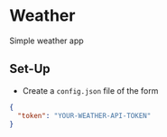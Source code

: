 # Weather
Simple weather app

## Set-Up
- Create a `config.json` file of the form
```json
{
  "token": "YOUR-WEATHER-API-TOKEN"
}
```
